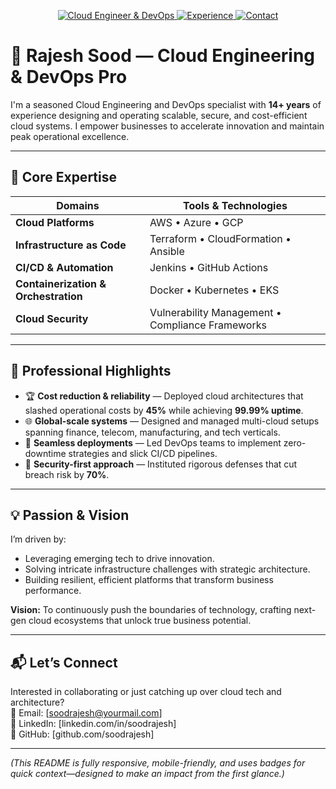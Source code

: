 <p align="center">
  <a href="https://github.com/soodrajesh">
    <img src="https://img.shields.io/badge/Cloud%20Engineer–DevOps–blueviolet?style=flat&logo=aws&logoColor=white" alt="Cloud Engineer & DevOps">
    <img src="https://img.shields.io/badge/+14 Years Experience–professional–brightgreen?style=flat" alt="Experience">
    <img src="https://img.shields.io/badge/Reach–out–brightgreen?style=flat&logo=linkedin" alt="Contact">
  </a>
</p>

# 🚀 Rajesh Sood — Cloud Engineering & DevOps Pro

I'm a seasoned Cloud Engineering and DevOps specialist with **14+ years** of experience designing and operating scalable, secure, and cost-efficient cloud systems. I empower businesses to accelerate innovation and maintain peak operational excellence.

---

## 🔧 Core Expertise

| Domains | Tools & Technologies |
|---------|----------------------|
| **Cloud Platforms** | AWS • Azure • GCP |
| **Infrastructure as Code** | Terraform • CloudFormation • Ansible |
| **CI/CD & Automation** | Jenkins • GitHub Actions |
| **Containerization & Orchestration** | Docker • Kubernetes • EKS |
| **Cloud Security** | Vulnerability Management • Compliance Frameworks |

---

## 🌟 Professional Highlights

- 🏆 **Cost reduction & reliability** — Deployed cloud architectures that slashed operational costs by **45%** while achieving **99.99% uptime**.  
- 🌐 **Global-scale systems** — Designed and managed multi-cloud setups spanning finance, telecom, manufacturing, and tech verticals.  
- 🤝 **Seamless deployments** — Led DevOps teams to implement zero-downtime strategies and slick CI/CD pipelines.  
- 🔐 **Security-first approach** — Instituted rigorous defenses that cut breach risk by **70%**.

---

## 💡 Passion & Vision

I’m driven by:
- Leveraging emerging tech to drive innovation.
- Solving intricate infrastructure challenges with strategic architecture.
- Building resilient, efficient platforms that transform business performance.

**Vision:** To continuously push the boundaries of technology, crafting next-gen cloud ecosystems that unlock true business potential.

---

## 📬 Let’s Connect

Interested in collaborating or just catching up over cloud tech and architecture?  
📧 Email: [soodrajesh@yourmail.com]  
🔗 LinkedIn: [linkedin.com/in/soodrajesh]  
🌱 GitHub: [github.com/soodrajesh]

---

*(This README is fully responsive, mobile-friendly, and uses badges for quick context—designed to make an impact from the first glance.)*
